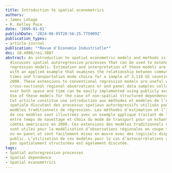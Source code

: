 ```yaml
---
title: Introduction to spatial econometrics
authors:
- James LeSage
- R. Kelley Pace
date: '2009-01-01'
publishDate: '2024-06-05T20:56:25.775009Z'
publication_types:
- article-journal
publication: "*Revue d'Economie Industrielle*"
doi: 10.4000/rei.3887
abstract: An introduction to spatial econometric models and methods is provided that
  discusses spatial autoregressive processes that can be used to extend conventional
  regression models. Estimation and interpretation of these models are illustrated
  with an applied example that examines the relationship between commuting to work
  times and transportation mode choice for a sample of 3,110 US counties in the year
  2000. These extensions to conventional regression models are useful when modeling
  cross-sectional regional observations or and panel data samples collected from regions
  over both space and time can be easily implemented using publicly available software.
  Use of these models for the case of non-spatial structured dependence is also discussed.
  Cet article constitue une introduction aux méthodes et modèles de l’économétrie
  spatiale discutant des processus spatiaux autorégressifs utilisés pour étendre les
  modèles traditionnels de régression. Les méthodes d’estimation et l’interprétation
  de ces modèles sont illustrées avec un exemple appliqué traitant de la relation
  entre temps de navettage et choix du mode de transport pour un échantillon de 3110
  comtés américains en 2000. Ces extensions des modèles traditionnels de régression
  sont utiles pour la modélisation d’observations régionales en coupe transversale
  ou en panel et sont facilement mises en œuvre avec des logiciels disponibles au
  public. L’utilisation de ces modèles pour le cas d’autocorrélations qui ne sont
  pas spatialement structurées est également discutée.
tags:
- Spatial autoregressive processes
- Spatial dependence
- Spatial econometrics
---
```

